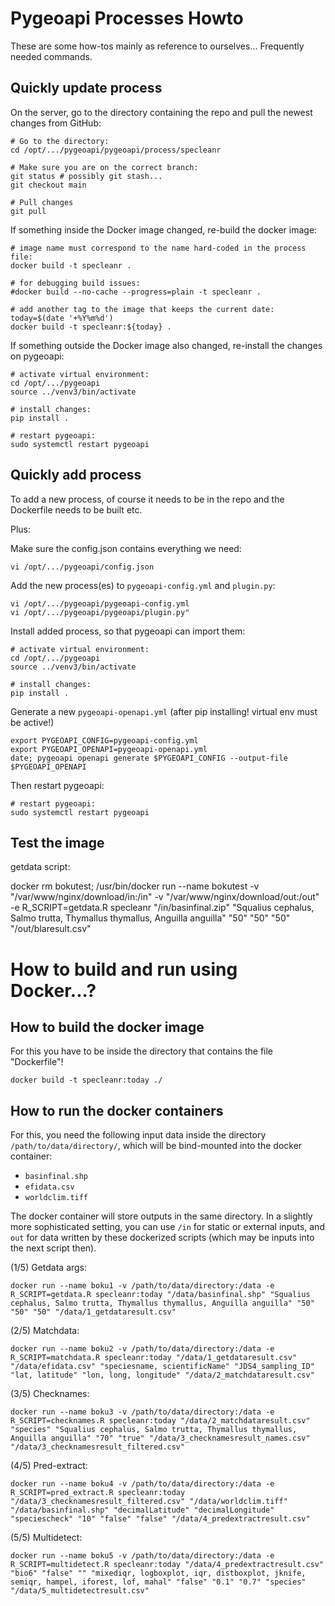 # Pygeoapi Processes Howto


These are some how-tos mainly as reference to ourselves... Frequently needed commands.

## Quickly update process

On the server, go to the directory containing the repo and pull the newest changes from GitHub:

```
# Go to the directory:
cd /opt/.../pygeoapi/pygeoapi/process/specleanr

# Make sure you are on the correct branch:
git status # possibly git stash...
git checkout main

# Pull changes
git pull
```

If something inside the Docker image changed, re-build the docker image:

```
# image name must correspond to the name hard-coded in the process file:
docker build -t specleanr .

# for debugging build issues:
#docker build --no-cache --progress=plain -t specleanr .

# add another tag to the image that keeps the current date:
today=$(date '+%Y%m%d')
docker build -t specleanr:${today} .

```

If something outside the Docker image also changed, re-install the changes on pygeoapi:

```
# activate virtual environment:
cd /opt/.../pygeoapi
source ../venv3/bin/activate

# install changes:
pip install .

# restart pygeoapi:
sudo systemctl restart pygeoapi
```



## Quickly add process

To add a new process, of course it needs to be in the repo and the Dockerfile needs to be built etc.

Plus:

Make sure the config.json contains everything we need:

```
vi /opt/.../pygeoapi/config.json
```

Add the new process(es) to `pygeoapi-config.yml` and `plugin.py`:

```
vi /opt/.../pygeoapi/pygeoapi-config.yml
vi /opt/.../pygeoapi/pygeoapi/plugin.py"

```

Install added process, so that pygeoapi can import them:

```
# activate virtual environment:
cd /opt/.../pygeoapi
source ../venv3/bin/activate

# install changes:
pip install .
```

Generate a new `pygeoapi-openapi.yml` (after pip installing! virtual env must be active!)

```
export PYGEOAPI_CONFIG=pygeoapi-config.yml
export PYGEOAPI_OPENAPI=pygeoapi-openapi.yml
date; pygeoapi openapi generate $PYGEOAPI_CONFIG --output-file $PYGEOAPI_OPENAPI

```


Then restart pygeoapi:

```
# restart pygeoapi:
sudo systemctl restart pygeoapi
```


## Test the image

getdata script:

docker rm bokutest; /usr/bin/docker run --name bokutest -v "/var/www/nginx/download/in:/in" -v "/var/www/nginx/download/out:/out" -e R_SCRIPT=getdata.R specleanr "/in/basinfinal.zip" "Squalius cephalus, Salmo trutta, Thymallus thymallus, Anguilla anguilla" "50" "50" "50" "/out/blaresult.csv"



# How to build and run using Docker...?

## How to build the docker image

For this you have to be inside the directory that contains the file "Dockerfile"!

```
docker build -t specleanr:today ./
```

## How to run the docker containers


For this, you need the following input data inside the directory `/path/to/data/directory/`, which will be bind-mounted into the docker container:

* `basinfinal.shp`
* `efidata.csv`
* `worldclim.tiff`

The docker container will store outputs in the same directory. In a slightly more sophisticated setting, you can use `/in` for static or external inputs, and `out` for data written by these dockerized scripts (which may be inputs into the next script then).

(1/5) Getdata args:

```
docker run --name boku1 -v /path/to/data/directory:/data -e R_SCRIPT=getdata.R specleanr:today "/data/basinfinal.shp" "Squalius cephalus, Salmo trutta, Thymallus thymallus, Anguilla anguilla" "50" "50" "50" "/data/1_getdataresult.csv"
```

(2/5) Matchdata:

```
docker run --name boku2 -v /path/to/data/directory:/data -e R_SCRIPT=matchdata.R specleanr:today "/data/1_getdataresult.csv" "/data/efidata.csv" "speciesname, scientificName" "JDS4_sampling_ID" "lat, latitude" "lon, long, longitude" "/data/2_matchdataresult.csv"
```

(3/5) Checknames:

```
docker run --name boku3 -v /path/to/data/directory:/data -e R_SCRIPT=checknames.R specleanr:today "/data/2_matchdataresult.csv" "species" "Squalius cephalus, Salmo trutta, Thymallus thymallus, Anguilla anguilla" "70" "true" "/data/3_checknamesresult_names.csv" "/data/3_checknamesresult_filtered.csv"
```

(4/5) Pred-extract:

```
docker run --name boku4 -v /path/to/data/directory:/data -e R_SCRIPT=pred_extract.R specleanr:today "/data/3_checknamesresult_filtered.csv" "/data/worldclim.tiff" "/data/basinfinal.shp" "decimalLatitude" "decimalLongitude" "speciescheck" "10" "false" "false" "/data/4_predextractresult.csv"
```

(5/5) Multidetect:

```
docker run --name boku5 -v /path/to/data/directory:/data -e R_SCRIPT=multidetect.R specleanr:today "/data/4_predextractresult.csv" "bio6" "false" "" "mixediqr, logboxplot, iqr, distboxplot, jknife, semiqr, hampel, iforest, lof, mahal" "false" "0.1" "0.7" "species" "/data/5_multidetectresult.csv"
```


